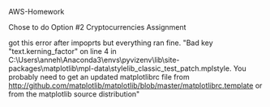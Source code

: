 AWS-Homework

Chose to do Option #2 Cryptocurrencies Assignment

got this error after impoprts but everything ran fine.
"Bad key "text.kerning_factor" on line 4 in
C:\Users\anneh\Anaconda3\envs\pyvizenv\lib\site-packages\matplotlib\mpl-data\stylelib\_classic_test_patch.mplstyle.
You probably need to get an updated matplotlibrc file from
http://github.com/matplotlib/matplotlib/blob/master/matplotlibrc.template
or from the matplotlib source distribution"
